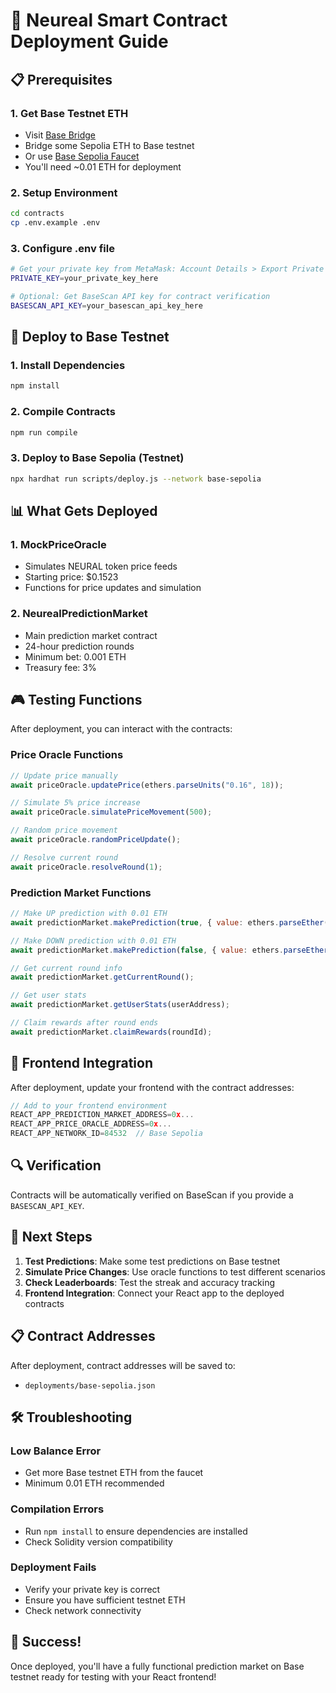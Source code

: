 # 🚀 Neureal Smart Contract Deployment Guide

## 📋 Prerequisites

### 1. Get Base Testnet ETH
- Visit [Base Bridge](https://bridge.base.org/deposit) 
- Bridge some Sepolia ETH to Base testnet
- Or use [Base Sepolia Faucet](https://www.coinbase.com/faucets/base-ethereum-sepolia-faucet)
- You'll need ~0.01 ETH for deployment

### 2. Setup Environment
```bash
cd contracts
cp .env.example .env
```

### 3. Configure .env file
```bash
# Get your private key from MetaMask: Account Details > Export Private Key
PRIVATE_KEY=your_private_key_here

# Optional: Get BaseScan API key for contract verification
BASESCAN_API_KEY=your_basescan_api_key_here
```

## 🚀 Deploy to Base Testnet

### 1. Install Dependencies
```bash
npm install
```

### 2. Compile Contracts
```bash
npm run compile
```

### 3. Deploy to Base Sepolia (Testnet)
```bash
npx hardhat run scripts/deploy.js --network base-sepolia
```

## 📊 What Gets Deployed

### 1. **MockPriceOracle**
- Simulates NEURAL token price feeds
- Starting price: $0.1523
- Functions for price updates and simulation

### 2. **NeurealPredictionMarket** 
- Main prediction market contract
- 24-hour prediction rounds
- Minimum bet: 0.001 ETH
- Treasury fee: 3%

## 🎮 Testing Functions

After deployment, you can interact with the contracts:

### Price Oracle Functions
```javascript
// Update price manually
await priceOracle.updatePrice(ethers.parseUnits("0.16", 18));

// Simulate 5% price increase
await priceOracle.simulatePriceMovement(500);

// Random price movement
await priceOracle.randomPriceUpdate();

// Resolve current round
await priceOracle.resolveRound(1);
```

### Prediction Market Functions
```javascript
// Make UP prediction with 0.01 ETH
await predictionMarket.makePrediction(true, { value: ethers.parseEther("0.01") });

// Make DOWN prediction with 0.01 ETH  
await predictionMarket.makePrediction(false, { value: ethers.parseEther("0.01") });

// Get current round info
await predictionMarket.getCurrentRound();

// Get user stats
await predictionMarket.getUserStats(userAddress);

// Claim rewards after round ends
await predictionMarket.claimRewards(roundId);
```

## 📱 Frontend Integration

After deployment, update your frontend with the contract addresses:

```javascript
// Add to your frontend environment
REACT_APP_PREDICTION_MARKET_ADDRESS=0x...
REACT_APP_PRICE_ORACLE_ADDRESS=0x...
REACT_APP_NETWORK_ID=84532  // Base Sepolia
```

## 🔍 Verification

Contracts will be automatically verified on BaseScan if you provide a `BASESCAN_API_KEY`.

## 🎯 Next Steps

1. **Test Predictions**: Make some test predictions on Base testnet
2. **Simulate Price Changes**: Use oracle functions to test different scenarios  
3. **Check Leaderboards**: Test the streak and accuracy tracking
4. **Frontend Integration**: Connect your React app to the deployed contracts

## 📋 Contract Addresses

After deployment, contract addresses will be saved to:
- `deployments/base-sepolia.json`

## 🛠 Troubleshooting

### Low Balance Error
- Get more Base testnet ETH from the faucet
- Minimum 0.01 ETH recommended

### Compilation Errors  
- Run `npm install` to ensure dependencies are installed
- Check Solidity version compatibility

### Deployment Fails
- Verify your private key is correct
- Ensure you have sufficient testnet ETH
- Check network connectivity

## 🎉 Success!

Once deployed, you'll have a fully functional prediction market on Base testnet ready for testing with your React frontend!
